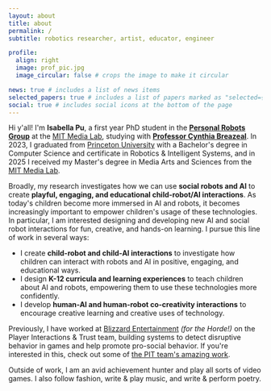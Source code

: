 ```yaml
---
layout: about
title: about
permalink: /
subtitle: robotics researcher, artist, educator, engineer

profile:
  align: right
  image: prof_pic.jpg
  image_circular: false # crops the image to make it circular

news: true # includes a list of news items
selected_papers: true # includes a list of papers marked as "selected={true}"
social: true # includes social icons at the bottom of the page
---
```


Hi y'all! I'm **Isabella Pu**, a first year PhD student in the **[Personal Robots Group](https://www.media.mit.edu/groups/personal-robots/overview/)** at the [MIT Media Lab](https://www.media.mit.edu/), studying with **[Professor Cynthia Breazeal](https://cynthiabreazeal.media.mit.edu/)**. In 2023, I graduated from [Princeton University](https://www.princeton.edu/) with a Bachelor's degree in Computer Science and certificate in Robotics & Intelligent Systems, and in 2025 I received my Master's degree in Media Arts and Sciences from the [MIT Media Lab](https://www.media.mit.edu/).

Broadly, my research investigates how we can use **social robots and AI** to create **playful, engaging, and educational child-robot/AI interactions**. As today's children become more immersed in AI and robots, it becomes increasingly important to empower children's usage of these technologies. In particular, I am interested designing and developing new AI and social robot interactions for fun, creative, and hands-on learning. I pursue this line of work in several ways:

 -  I create **child-robot and child-AI interactions** to investigate how children can interact with robots and AI in positive, engaging, and educational ways.
-   I design **K-12 curricula and learning experiences** to teach children about AI and robots, empowering them to use these technologies more confidently.
-   I develop **human-AI and human-robot co-creativity interactions** to encourage creative learning and creative uses of technology.

Previously, I have worked at [Blizzard Entertainment](https://www.blizzard.com/en-us/)  _(for the Horde!)_ on the Player Interactions & Trust team, building systems to detect disruptive behavior in games and help promote pro-social behavior. If you're interested in this, check out some of [the PIT team's amazing work](https://news.blizzard.com/en-us/blizzard/23923815/coming-together-to-create-a-playbook-for-prosocial-game-design).

Outside of work, I am an avid achievement hunter and play all sorts of video games. I also follow fashion, write & play music, and write & perform poetry.